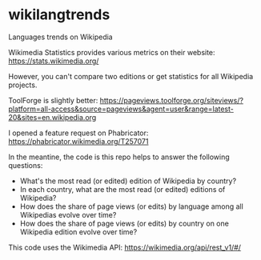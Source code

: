 # wikilangtrends
Languages trends on Wikipedia

Wikimedia Statistics provides various metrics on their website: https://stats.wikimedia.org/

However, you can't compare two editions or get statistics for all Wikipedia projects.

ToolForge is slightly better: https://pageviews.toolforge.org/siteviews/?platform=all-access&source=pageviews&agent=user&range=latest-20&sites=en.wikipedia.org

I opened a feature request on Phabricator: https://phabricator.wikimedia.org/T257071

In the meantine, the code is this repo helps to answer the following questions:
* What's the most read (or edited) edition of Wikipedia by country?
* In each country, what are the most read (or edited) editions of Wikipedia?
* How does the share of page views (or edits) by language among all Wikipedias evolve over time?
* How does the share of page views (or edits) by country on one Wikipedia edition evolve over time?

This code uses the Wikimedia API: https://wikimedia.org/api/rest_v1/#/
